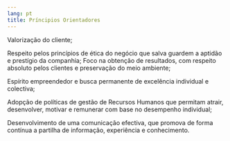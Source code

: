 ```yaml
---
lang: pt
title: Príncipios Orientadores
---
```


Valorização do cliente;

Respeito pelos princípios de ética do negócio que salva guardem a aptidão e prestígio da companhia;
Foco na obtenção de resultados, com respeito absoluto pelos clientes e preservação do meio ambiente;

Espírito empreendedor e busca permanente de excelência individual e colectiva;

Adopção de políticas de gestão de Recursos Humanos que permitam atrair, desenvolver, motivar e remunerar com base no desempenho individual;

Desenvolvimento de  uma  comunicação  efectiva, que  promova  de  forma  contínua  a  partilha  de informação,  experiência e conhecimento.
